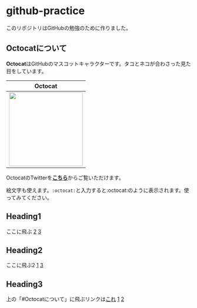 # github-practice

このリポジトリはGitHubの勉強のために作りました。

## Octocatについて

**Octocat**はGitHubのマスコットキャラクターです。タコとネコが合わさった見た目をしています。

|Octocat|
|---|
|<img src="https://github.githubassets.com/images/modules/logos_page/Octocat.png" width=200>|

OctocatのTwitterを[**こちら**](https://twitter.com/monatheoctocat)からご覧いただけます。

絵文字も使えます。`:octocat:`と入力すると:octocat:のように表示されます。使ってみてください。

## Heading1
ここに飛ぶ
[2](#Heading2)
[3](#Heading3)

## Heading2
ここに飛ぶ2
[1](#Heading1)
[3](#Heading3)

## Heading3
上の「#Octocatについて」に飛ぶリンクは[これ](#Octocatについて)
[1](#Heading1)
[2](#Heading2)
